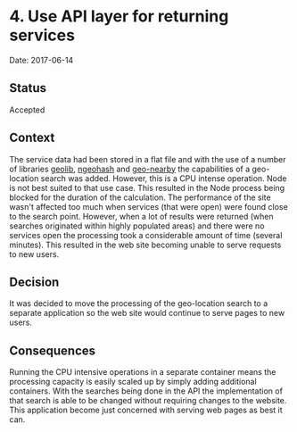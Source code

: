 # 4. Use API layer for returning services

Date: 2017-06-14

## Status

Accepted

## Context

The service data had been stored in a flat file and with the use of a number of
libraries [geolib](https://www.npmjs.com/package/geolib),
[ngeohash](https://www.npmjs.com/package/ngeohash) and
[geo-nearby](https://www.npmjs.com/package/geo-nearby) the capabilities of a
geo-location search was added. However, this is a CPU intense operation. Node
is not best suited to that use case. This resulted in the Node process being
blocked for the duration of the calculation. The performance of the site wasn't
affected too much when services (that were open) were found close to the search
point. However, when a lot of results were returned (when searches originated
within highly populated areas) and there were no services open the processing
took a considerable amount of time (several minutes). This resulted in the web
site becoming unable to serve requests to new users.

## Decision

It was decided to move the processing of the geo-location search to a separate
application so the web site would continue to serve pages to new users.

## Consequences

Running the CPU intensive operations in a separate container means the
processing capacity is easily scaled up by simply adding additional containers.
With the searches being done in the API the implementation of that search is
able to be changed without requiring changes to the website. This application
become just concerned with serving web pages as best it can.
